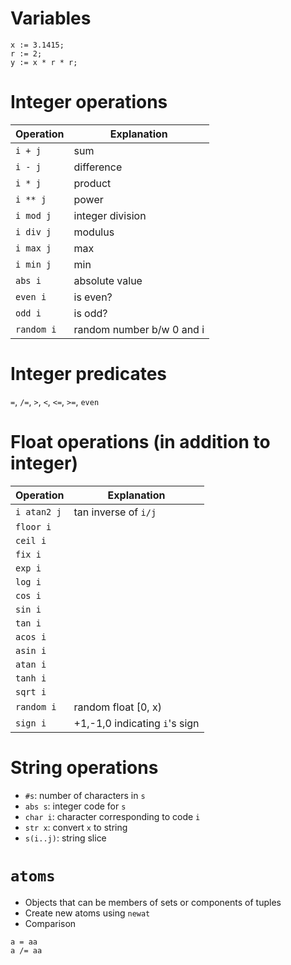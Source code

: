 # Variables

```
x := 3.1415;
r := 2;
y := x * r * r;
```

# Integer operations

|       Operation       |       Explanation         |
|       --------        |       -----------         |
|       `i + j`         |          sum              |
|       `i - j`         |       difference          |
|       `i * j`         |        product            |
|       `i ** j`        |         power             |
|       `i mod j`       |     integer division      |
|       `i div j`       |         modulus           |
|       `i max j`       |           max             |
|       `i min j`       |           min             |
|        `abs i`        |      absolute value       |
|        `even i`       |          is even?         |
|         `odd i`       |          is odd?          |
|       `random i`      | random number b/w 0 and i |

# Integer predicates

`=`, `/=`, `>`, `<`, `<=`, `>=`, `even`

# Float operations (in addition to integer)


|       Operation       |       Explanation         |
|       --------        |       -----------         |
|     `i atan2 j`       |    tan inverse of `i/j`   |
|       `floor i`       |       |
|       `ceil i`        |       |
|       `fix i`         |       |
|       `exp i`         |       |
|       `log i`         |       |
|       `cos i`         |       |
|       `sin i`         |       |
|       `tan i`         |       |
|        `acos i`       |       |
|        `asin i`       |       |
|        `atan i`       |       |
|        `tanh i`       |       |
|        `sqrt i`       |       |
|      `random i`       |    random float [0, x)   |
|        `sign i`       | +1,-1,0 indicating `i`'s sign |

# String operations
* `#s`: number of characters in `s`
* `abs s`: integer code for `s`
* `char i`: character corresponding to code `i`
* `str x`: convert `x` to string
* `s(i..j)`: string slice

# `atoms`

- Objects that can be members of sets or components of tuples
- Create new atoms using `newat`
- Comparison
```
a = aa
a /= aa
```
